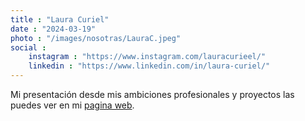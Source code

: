 ```yaml
---
title : "Laura Curiel"
date : "2024-03-19"
photo : "/images/nosotras/LauraC.jpeg" 
social :
    instagram : "https://www.instagram.com/lauracurieel/"
    linkedin : "https://www.linkedin.com/in/laura-curiel/"
---
```


Mi presentación desde mis ambiciones profesionales y proyectos las puedes ver en mi [pagina web](https://lauracuriel.es/).